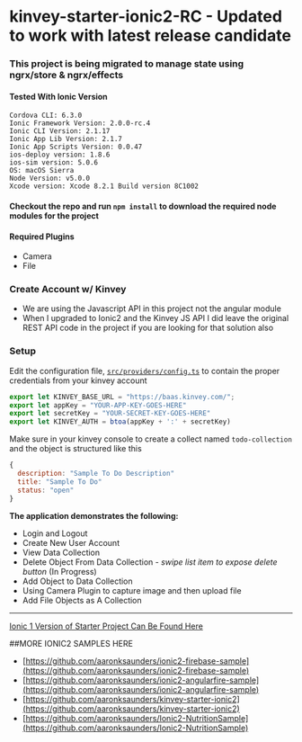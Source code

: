 # kinvey-starter-ionic2-RC - Updated to work with latest release candidate

### This project is being migrated to manage state using ngrx/store & ngrx/effects

#### Tested With Ionic Version 
```
Cordova CLI: 6.3.0
Ionic Framework Version: 2.0.0-rc.4
Ionic CLI Version: 2.1.17
Ionic App Lib Version: 2.1.7
Ionic App Scripts Version: 0.0.47
ios-deploy version: 1.8.6
ios-sim version: 5.0.6
OS: macOS Sierra
Node Version: v5.0.0
Xcode version: Xcode 8.2.1 Build version 8C1002
```

#### Checkout the repo and run `npm install` to download the required node modules for the project

#### Required Plugins
* Camera
* File

### Create Account w/ Kinvey
* We are using the Javascript API in this project not the angular module
* When I upgraded to Ionic2 and the Kinvey JS API I did leave the original REST API code in the project if you are looking for that solution also

### Setup
Edit the configuration file, [`src/providers/config.ts`](https://github.com/aaronksaunders/kinvey-starter-ionic2/blob/master/src/providers/config.ts) to contain the proper credentials from your kinvey account

```Javascript
export let KINVEY_BASE_URL = "https://baas.kinvey.com/";
export let appKey = "YOUR-APP-KEY-GOES-HERE"
export let secretKey = "YOUR-SECRET-KEY-GOES-HERE"
export let KINVEY_AUTH = btoa(appKey + ':' + secretKey)
```

Make sure in your kinvey console to create a collect named `todo-collection` and the object is structured like this
```Javascript
{
  description: "Sample To Do Description"
  title: "Sample To Do"
  status: "open"
}
```

**The application demonstrates the following:**
* Login and Logout
* Create New User Account
* View Data Collection
* Delete Object From Data Collection - *swipe list item to expose delete button* (In Progress)
* Add Object to Data Collection
* Using Camera Plugin to capture image and then upload file
* Add File Objects as A Collection

---
[Ionic 1 Version of Starter Project Can Be Found Here](https://github.com/aaronksaunders/kinvey-starter-ionic)

##MORE IONIC2 SAMPLES HERE
- [https://github.com/aaronksaunders/ionic2-firebase-sample](https://github.com/aaronksaunders/ionic2-firebase-sample)
- [https://github.com/aaronksaunders/ionic2-angularfire-sample](https://github.com/aaronksaunders/ionic2-angularfire-sample)
- [https://github.com/aaronksaunders/kinvey-starter-ionic2](https://github.com/aaronksaunders/kinvey-starter-ionic2)
- [https://github.com/aaronksaunders/Ionic2-NutritionSample](https://github.com/aaronksaunders/Ionic2-NutritionSample)
